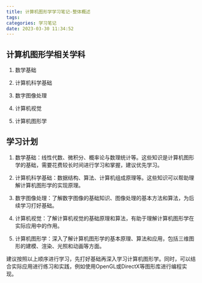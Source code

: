 ```yaml
---
title: 计算机图形学学习笔记-整体概述
tags:  
categories: 学习笔记
date: 2023-03-30 11:34:52
---
```


## 计算机图形学相关学科

1. 数学基础

1. 计算机科学基础

1. 数字图像处理

1. 计算机视觉

1. 计算机图形学

## 学习计划

1. 数学基础：线性代数、微积分、概率论与数理统计等。这些知识是计算机图形学的基础，需要花费较长时间进行学习和掌握，建议优先学习。

1. 计算机科学基础：数据结构、算法、计算机组成原理等。这些知识可以帮助理解计算机图形学的实现原理。

1. 数字图像处理：了解数字图像的基础知识、图像处理的基本方法和算法，为后续学习打好基础。

1. 计算机视觉：了解计算机视觉的基础原理和算法，有助于理解计算机图形学在实际应用中的作用。

1. 计算机图形学：深入了解计算机图形学的基本原理、算法和应用，包括三维图形的建模、渲染、光照和动画等方面。

建议按照以上顺序进行学习，先打好基础再深入学习计算机图形学。同时，可以结合实际应用进行练习和实践，例如使用OpenGL或DirectX等图形库进行编程实现。

